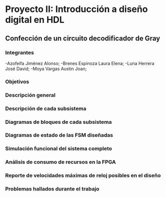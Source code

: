 # Proyecto II: Introducción a diseño digital en HDL
## Confección de un circuito decodificador de Gray

### Integrantes
-Azofeifa Jiménez Alonso;
-Brenes Espinoza Laura Elena;
-Luna Herrera José David;
-Moya Vargas Austin Joan;

### Objetivos


### Descripción general


### Descripción de cada subsistema


### Diagramas de bloques de cada subsistema


### Diagramas de estado de las FSM diseñadas


### Simulación funcional del sistema completo


### Análisis de consumo de recursos en la FPGA


### Reporte de velocidades máximas de reloj posibles en el diseño



### Problemas hallados durante el trabajo

